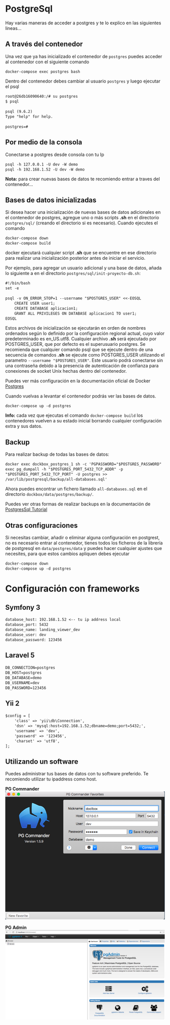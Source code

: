 # PostgreSql

Hay varias maneras de acceder a postgres y te lo explico en las siguientes lineas...

## A través del contenedor

Una vez que ya has inicializado el contenedor de `postgres` puedes acceder al contenedor con el siguiente comando

    docker-compose exec postgres bash

Dentro del contenedor debes cambiar al usuario `postgres` y luego ejecutar el psql
    
    root@26db16090640:/# su postgres
    $ psql
    
    psql (9.6.2)
    Type "help" for help.
    
    postgres=# 

## Por medio de la consola

Conectarse a postgres desde consola con tu Ip

    psql -h 127.0.0.1 -U dev -W demo
    psql -h 192.168.1.52 -U dev -W demo
    
**Nota:** para crear nuevas bases de datos te recomiendo entrar a traves del contenedor...

## Bases de datos inicializadas

Si desea hacer una inicialización de nuevas bases de datos adicionales en el contenedor de postgres, agregue uno o más scripts **.sh** en el directorio `postgres/sql/` (creando el directorio si es necesario). Cuando ejecutes el comando 
    
    docker-compose down
    docker-compose build 
    
docker ejecutará cualquier script **.sh** que se encuentre en ese directorio para realizar una inicialización posterior antes de iniciar el servicio.

Por ejemplo, para agregar un usuario adicional y una base de datos, añada lo siguiente a en el directorio `postgres/sql/init-proyecto-db.sh`:

```
#!/bin/bash
set -e

psql -v ON_ERROR_STOP=1 --username "$POSTGRES_USER" <<-EOSQL
    CREATE USER user1;
    CREATE DATABASE aplicacion1;
    GRANT ALL PRIVILEGES ON DATABASE aplicacion1 TO user1;
EOSQL
```

Estos archivos de inicialización se ejecutarán en orden de nombres ordenados según lo definido por la configuración regional actual, cuyo valor predeterminado es en_US.utf8. Cualquier archivo **.sh** será ejecutado por POSTGRES_USER, que por defecto es el superusuario postgres. Se recomienda que cualquier comando psql que se ejecute dentro de una secuencia de comandos **.sh** se ejecute como POSTGRES_USER utilizando el parametro `--username "$POSTGRES_USER"`. Este usuario podrá conectarse sin una contraseña debido a la presencia de autenticación de confianza para conexiones de socket Unix hechas dentro del contenedor.

Puedes ver más configuración en la documentación oficial de Docker [Postgres](https://hub.docker.com/_/postgres/)

Cuando vuelvas a levantar el contenedor podrás ver las bases de datos.

    docker-compose up -d postgres
    
**Info:** cada vez que ejecutas el comando `docker-compose build` los contenedores vuelven a su estado inicial borrando cualquier configuración extra y sus datos.

## Backup

Para realizar backup de todas las bases de datos:

    docker exec dockbox_postgres_1 sh -c 'PGPASSWORD="$POSTGRES_PASSWORD" exec pg_dumpall -h "$POSTGRES_PORT_5432_TCP_ADDR" -p "$POSTGRES_PORT_5432_TCP_PORT" -U postgres >> /var/lib/postgresql/backup/all-databases.sql'

Ahora puedes encontrar un fichero llamado `all-databases.sql` en el directorio `dockbox/data/postgres/backup/`.

Puedes ver otras formas de realizar backups en la documentación de [PostgresSql Tutorial](http://www.postgresqltutorial.com/postgresql-backup-database/)

## Otras configuraciones

Si necesitas cambiar, añadir o eliminar alguna configuración en postgrest, no es necesario entrar al contenedor, tienes todos los ficheros de la librería de postgresql en `data/postgres/data` y puedes hacer cualquier ajustes que necesites, para que estos cambios apliquen debes ejecutar

    docker-compose down
    docker-compose up -d postgres

Configuración con frameworks
====
## Symfony 3

    database_host: 192.168.1.52 <-- tu ip address local
    database_port: 5432
    database_name: landing_viewer_dev
    database_user: dev
    database_password: 123456
    
## Laravel 5

    DB_CONNECTION=postgres
    DB_HOST=postgres
    DB_DATABASE=demo
    DB_USERNAME=dev
    DB_PASSWORD=123456   
         
## Yii 2

    $config = [
        'class' => 'yii\db\Connection',
        'dsn' => 'mysql:host=192.168.1.52;dbname=demo;port=5432;',
        'username' => 'dev',
        'password' => '123456',
        'charset' => 'utf8',
    ];  
     
     
## Utilizando un software

Puedes administrar tus bases de datos con tu software preferido.
Te recomiendo utilizar tu ipaddress como host.

**PG Commander**<br>
![Usuario dev](imagenes/PostgreSQL.png)

**PG Admin**<br>
![Usuario Root](imagenes/PGAdmin.png)